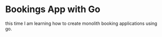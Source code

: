 # Bookings App with Go

this time I am learning how to create monolith booking applications using go.